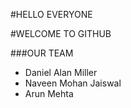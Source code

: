 #HELLO EVERYONE

#WELCOME TO GITHUB

###OUR TEAM

* Daniel Alan Miller
* Naveen Mohan Jaiswal
* Arun Mehta
